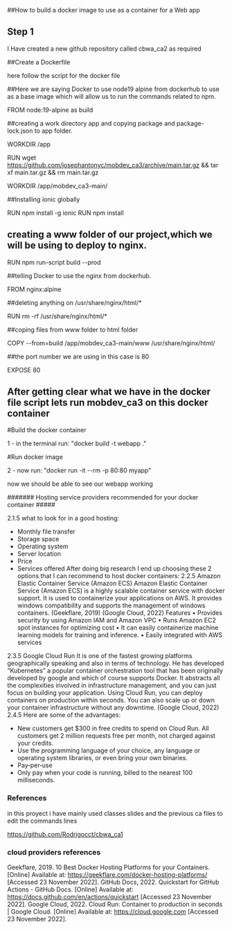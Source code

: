 ##How to build a docker image to use as a container for a Web app
## Step 1
I Have created a new github repository called cbwa_ca2 as required 

##Create a Dockerfile

here follow the script for the docker file

##Here we are saying Docker to use node19 alpine from dockerhub to use as a base image
 which will allow us to run the commands related to npm. 


FROM node:19-alpine as build

##creating a work directory app and copying package and package-lock.json to app folder.

WORKDIR /app

RUN wget https://github.com/josephantonyc/mobdev_ca3/archive/main.tar.gz && tar xf main.tar.gz && rm main.tar.gz
 

WORKDIR /app/mobdev_ca3-main/

##Installing ionic globally

RUN npm install -g ionic
RUN npm install

## creating a www folder of our project,which we will be using to deploy to nginx.


RUN npm run-script build --prod

##telling Docker to use the nginx from dockerhub.

FROM nginx:alpine

##deleting anything on /usr/share/nginx/html/*

RUN rm -rf /usr/share/nginx/html/*

##coping files from www folder to html folder

COPY --from=build /app/mobdev_ca3-main/www /usr/share/nginx/html/

##the port number we are using in this case is 80

EXPOSE 80

## After getting clear what we have in the docker file script lets run mobdev_ca3 on this docker container

#Build the docker container

1 - in the terminal run: "docker build -t webapp ."

#Run docker image

2 - now run: "docker run -it --rm -p 80:80 myapp" 

now we should be able to see our webapp working


####### Hosting service providers recommended for your docker container #####

2.1.5	what to look for in a good hosting:
-  Monthly file transfer
- Storage space
- Operating system
-  Server location
- Price
- Services offered
After doing big research I end up choosing these 2 options that I can recommend to host docker containers:
2.2.5	Amazon Elastic Container Service (Amazon ECS)
Amazon Elastic Container Service (Amazon ECS) is a highly scalable container service with docker support. It is used to containerize your applications on AWS. It provides windows compatibility and supports the management of windows containers. (Geekflare, 2019) (Google Cloud, 2022)
Features
•	Provides security by using Amazon IAM and Amazon VPC
•	Runs Amazon EC2 spot instances for optimizing cost
•	It can easily containerize machine learning models for training and inference.
•	Easily integrated with AWS services

2.3.5	Google Cloud Run
It is one of the fastest growing platforms geographically speaking and also in terms of technology. He has developed “Kubernetes” a popular container orchestration tool that has been originally developed by google and which of course supports Docker.
It abstracts all the complexities involved in infrastructure management, and you can just focus on building your application. Using Cloud Run, you can deploy containers on production within seconds. You can also scale up or down your container infrastructure without any downtime. (Google Cloud, 2022)
2.4.5	Here are some of the advantages:
- New customers get $300 in free credits to spend on Cloud Run. All customers get 2 million requests free per month, not charged against your credits.
- Use the programming language of your choice, any language or operating system libraries, or even bring your own binaries.
 - Pay‐per‐use
- Only pay when your code is running, billed to the nearest 100 milliseconds.





###	References ###

in this proyect i have mainly used classes slides and the previous ca files to edit the commands lines

https://github.com/Rodrigocct/cbwa_ca1


### cloud providers references ###

Geekflare, 2019. 10 Best Docker Hosting Platforms for your Containers. [Online] Available at: https://geekflare.com/docker-hosting-platforms/ [Accessed 23 November 2022].
GitHub Docs, 2022. Quickstart for GitHub Actions - GitHub Docs. [Online] Available at: https://docs.github.com/en/actions/quickstart [Accessed 23 November 2022].
Google Cloud, 2022. Cloud Run: Container to production in seconds  |  Google Cloud. [Online] Available at: https://cloud.google.com [Accessed 23 November 2022].


